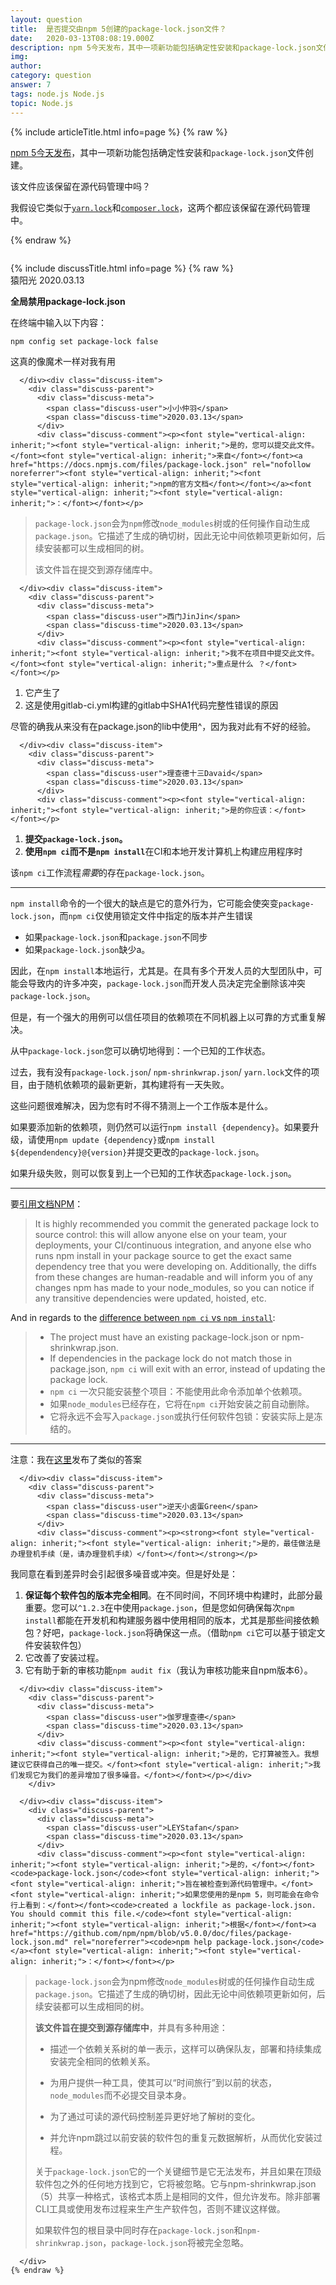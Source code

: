 ```yaml
---
layout: question
title:  是否提交由npm 5创建的package-lock.json文件？
date:   2020-03-13T08:08:19.000Z
description: npm 5今天发布，其中一项新功能包括确定性安装和package-lock.json文件创建。该文件应该保留在源代码管理中吗？我假设它类似于yar...
img: 
author: 
category: question
answer: 7
tags: node.js Node.js
topic: Node.js
---
```

<div class="article-root">
  <div class="article">
    {% include articleTitle.html info=page %}
    {% raw %}
    <div class="article-content"><p><a href="http://blog.npmjs.org/post/161081169345/v500" rel="noreferrer"><font style="vertical-align: inherit;"><font style="vertical-align: inherit;">npm 5今天发布</font></font></a><font style="vertical-align: inherit;"><font style="vertical-align: inherit;">，其中一项新功能包括确定性安装和</font></font><code>package-lock.json</code><font style="vertical-align: inherit;"><font style="vertical-align: inherit;">文件</font><font style="vertical-align: inherit;">创建</font><font style="vertical-align: inherit;">。</font></font></p>

<p><font style="vertical-align: inherit;"><font style="vertical-align: inherit;">该文件应该保留在源代码管理中吗？</font></font></p>

<p><font style="vertical-align: inherit;"><font style="vertical-align: inherit;">我假设它类似于</font></font><a href="https://stackoverflow.com/questions/39990017/should-i-commit-the-yarn-lock-file-and-what-is-it-for"><code>yarn.lock</code></a><font style="vertical-align: inherit;"><font style="vertical-align: inherit;">和</font></font><a href="https://stackoverflow.com/questions/12896780/should-composer-lock-be-committed-to-version-control"><code>composer.lock</code></a><font style="vertical-align: inherit;"><font style="vertical-align: inherit;">，这两个都应该保留在源代码管理中。</font></font></p></div>
    {% endraw %}
  </div>
  <p style="height: 0;width:0;overflow: hidden;"> 第1434篇《是否提交由npm 5创建的package-lock.json文件？》来自Winter(https://github.com/aiyld/aiyld.github.io)的站点</p>
  <div class="discuss-wrapper">
    {% include discussTitle.html info=page %}
    {% raw %}
    <div class="discuss-item">
        <div class="discuss-parent">
          <div class="discuss-meta">
            <span class="discuss-user">猿阳光</span>
            <span class="discuss-time">2020.03.13</span>
          </div>
          <div class="discuss-comment"><p><strong><font style="vertical-align: inherit;"><font style="vertical-align: inherit;">全局禁用package-lock.json</font></font></strong></p>

<p><font style="vertical-align: inherit;"><font style="vertical-align: inherit;">在终端中输入以下内容：</font></font></p>

<pre><code>npm config set package-lock false
</code></pre>

<p><font style="vertical-align: inherit;"><font style="vertical-align: inherit;">这真的像魔术一样对我有用</font></font></p></div>
        </div>
        
      </div><div class="discuss-item">
        <div class="discuss-parent">
          <div class="discuss-meta">
            <span class="discuss-user">小小仲羽</span>
            <span class="discuss-time">2020.03.13</span>
          </div>
          <div class="discuss-comment"><p><font style="vertical-align: inherit;"><font style="vertical-align: inherit;">是的，您可以提交此文件。</font><font style="vertical-align: inherit;">来自</font></font><a href="https://docs.npmjs.com/files/package-lock.json" rel="nofollow noreferrer"><font style="vertical-align: inherit;"><font style="vertical-align: inherit;">npm的官方文档</font></font></a><font style="vertical-align: inherit;"><font style="vertical-align: inherit;">：</font></font></p>

<blockquote>
  <p><code>package-lock.json</code><font style="vertical-align: inherit;"><font style="vertical-align: inherit;">会为</font></font><code>npm</code><font style="vertical-align: inherit;"><font style="vertical-align: inherit;">修改</font></font><code>node_modules</code><font style="vertical-align: inherit;"><font style="vertical-align: inherit;">树或的</font><font style="vertical-align: inherit;">任何操作自动生成</font></font><code>package.json</code><font style="vertical-align: inherit;"><font style="vertical-align: inherit;">。</font><font style="vertical-align: inherit;">它描述了生成的确切树，因此无论中间依赖项更新如何，后续安装都可以生成相同的树。</font></font></p>
  
  <p><font style="vertical-align: inherit;"><font style="vertical-align: inherit;">该文件旨在提交到源存储库中。</font></font></p>
</blockquote></div>
        </div>
        
      </div><div class="discuss-item">
        <div class="discuss-parent">
          <div class="discuss-meta">
            <span class="discuss-user">西门JinJin</span>
            <span class="discuss-time">2020.03.13</span>
          </div>
          <div class="discuss-comment"><p><font style="vertical-align: inherit;"><font style="vertical-align: inherit;">我不在项目中提交此文件。</font><font style="vertical-align: inherit;">重点是什么 ？</font></font></p>

<ol>
<li><font style="vertical-align: inherit;"><font style="vertical-align: inherit;">它产生了</font></font></li>
<li><font style="vertical-align: inherit;"><font style="vertical-align: inherit;">这是使用gitlab-ci.yml构建的gitlab中SHA1代码完整性错误的原因</font></font></li>
</ol>

<p><font style="vertical-align: inherit;"><font style="vertical-align: inherit;">尽管的确我从来没有在package.json的lib中使用^，因为我对此有不好的经验。</font></font></p></div>
        </div>
        
      </div><div class="discuss-item">
        <div class="discuss-parent">
          <div class="discuss-meta">
            <span class="discuss-user">理查德十三Davaid</span>
            <span class="discuss-time">2020.03.13</span>
          </div>
          <div class="discuss-comment"><p><font style="vertical-align: inherit;"><font style="vertical-align: inherit;">是的你应该：</font></font></p>

<ol>
<li><strong><font style="vertical-align: inherit;"><font style="vertical-align: inherit;">提交</font></font><code>package-lock.json</code><font style="vertical-align: inherit;"><font style="vertical-align: inherit;">。</font></font></strong></li>
<li><strong><font style="vertical-align: inherit;"><font style="vertical-align: inherit;">使用</font></font><code>npm ci</code><font style="vertical-align: inherit;"><font style="vertical-align: inherit;">而不是</font></font><code>npm install</code></strong><font style="vertical-align: inherit;"><font style="vertical-align: inherit;">在CI和本地开发计算机上构建应用程序时</font></font></li>
</ol>

<p><font style="vertical-align: inherit;"><font style="vertical-align: inherit;">该</font></font><code>npm ci</code><font style="vertical-align: inherit;"><font style="vertical-align: inherit;">工作流程</font></font><em><font style="vertical-align: inherit;"><font style="vertical-align: inherit;">需要</font></font></em><font style="vertical-align: inherit;"><font style="vertical-align: inherit;">的存在</font></font><code>package-lock.json</code><font style="vertical-align: inherit;"><font style="vertical-align: inherit;">。</font></font></p>

<hr>

<p><font style="vertical-align: inherit;"></font><code>npm install</code><font style="vertical-align: inherit;"><font style="vertical-align: inherit;">命令的</font><font style="vertical-align: inherit;">一个很大的缺点</font><font style="vertical-align: inherit;">是它的意外行为，它可能会使突变</font></font><code>package-lock.json</code><font style="vertical-align: inherit;"><font style="vertical-align: inherit;">，而</font></font><code>npm ci</code><font style="vertical-align: inherit;"><font style="vertical-align: inherit;">仅使用锁定文件中指定的版本并产生错误</font></font></p>

<ul>
<li><font style="vertical-align: inherit;"><font style="vertical-align: inherit;">如果</font></font><code>package-lock.json</code><font style="vertical-align: inherit;"><font style="vertical-align: inherit;">和</font></font><code>package.json</code><font style="vertical-align: inherit;"><font style="vertical-align: inherit;">不同步</font></font></li>
<li><font style="vertical-align: inherit;"><font style="vertical-align: inherit;">如果</font></font><code>package-lock.json</code><font style="vertical-align: inherit;"><font style="vertical-align: inherit;">缺少a。</font></font></li>
</ul>

<p><font style="vertical-align: inherit;"><font style="vertical-align: inherit;">因此，在</font></font><code>npm install</code><font style="vertical-align: inherit;"><font style="vertical-align: inherit;">本地</font><font style="vertical-align: inherit;">运行</font><font style="vertical-align: inherit;">，尤其是。</font><font style="vertical-align: inherit;">在具有多个开发人员的大型团队中，可能会导致内的许多冲突，</font></font><code>package-lock.json</code><font style="vertical-align: inherit;"><font style="vertical-align: inherit;">而开发人员决定完全删除该</font><font style="vertical-align: inherit;">冲突</font></font><code>package-lock.json</code><font style="vertical-align: inherit;"><font style="vertical-align: inherit;">。</font></font></p>

<p><font style="vertical-align: inherit;"><font style="vertical-align: inherit;">但是，有一个强大的用例可以信任项目的依赖项在不同机器上以可靠的方式重复解决。</font></font></p>

<p><font style="vertical-align: inherit;"><font style="vertical-align: inherit;">从中</font></font><code>package-lock.json</code><font style="vertical-align: inherit;"><font style="vertical-align: inherit;">您可以确切地得到：一个已知的工作状态。</font></font></p>

<p><font style="vertical-align: inherit;"><font style="vertical-align: inherit;">过去，我有没有</font></font><code>package-lock.json</code><font style="vertical-align: inherit;"><font style="vertical-align: inherit;">/ </font></font><code>npm-shrinkwrap.json</code><font style="vertical-align: inherit;"><font style="vertical-align: inherit;">/ </font></font><code>yarn.lock</code><font style="vertical-align: inherit;"><font style="vertical-align: inherit;">文件的</font><font style="vertical-align: inherit;">项目，</font><font style="vertical-align: inherit;">由于随机依赖项的最新更新，其构建将有一天失败。</font></font></p>

<p><font style="vertical-align: inherit;"><font style="vertical-align: inherit;">这些问题很难解决，因为您有时不得不猜测上一个工作版本是什么。</font></font></p>

<p><font style="vertical-align: inherit;"><font style="vertical-align: inherit;">如果要添加新的依赖项，则仍然可以运行</font></font><code>npm install {dependency}</code><font style="vertical-align: inherit;"><font style="vertical-align: inherit;">。</font><font style="vertical-align: inherit;">如果要升级，请使用</font></font><code>npm update {dependency}</code><font style="vertical-align: inherit;"><font style="vertical-align: inherit;">或</font></font><code>npm install ${dependendency}@{version}</code><font style="vertical-align: inherit;"><font style="vertical-align: inherit;">并提交更改的</font></font><code>package-lock.json</code><font style="vertical-align: inherit;"><font style="vertical-align: inherit;">。</font></font></p>

<p><font style="vertical-align: inherit;"><font style="vertical-align: inherit;">如果升级失败，则可以恢复到上一个​​已知的工作状态</font></font><code>package-lock.json</code><font style="vertical-align: inherit;"><font style="vertical-align: inherit;">。</font></font></p>

<hr>

<p><font style="vertical-align: inherit;"><font style="vertical-align: inherit;">要</font></font><a href="https://docs.npmjs.com/files/package-locks" rel="noreferrer"><font style="vertical-align: inherit;"><font style="vertical-align: inherit;">引用文档NPM</font></font></a><font style="vertical-align: inherit;"><font style="vertical-align: inherit;">：</font></font></p>

<blockquote>
  <p>It is highly recommended you commit the generated package lock to
  source control: this will allow anyone else on your team, your
  deployments, your CI/continuous integration, and anyone else who runs
  npm install in your package source to get the exact same dependency
  tree that you were developing on. Additionally, the diffs from these
  changes are human-readable and will inform you of any changes npm has
  made to your node_modules, so you can notice if any transitive
  dependencies were updated, hoisted, etc.</p>
</blockquote>

<p>And in regards to the <a href="https://docs.npmjs.com/cli/ci" rel="noreferrer">difference between <code>npm ci</code> vs <code>npm install</code></a>:</p>

<blockquote>
  <ul>
  <li>The project must have an existing package-lock.json or    npm-shrinkwrap.json.</li>
  <li>If dependencies in the package lock do not match    those in package.json, <code>npm ci</code> will exit with an error, instead of    updating
  the package lock. </li>
  <li><code>npm ci</code><font style="vertical-align: inherit;"><font style="vertical-align: inherit;"> 一次只能安装整个项目：不能使用此命令添加单个依赖项。</font></font></li>
  <li><font style="vertical-align: inherit;"><font style="vertical-align: inherit;">如果</font></font><code>node_modules</code><font style="vertical-align: inherit;"><font style="vertical-align: inherit;">已经存在，它将在</font></font><code>npm ci</code><font style="vertical-align: inherit;"><font style="vertical-align: inherit;">开始安装</font><font style="vertical-align: inherit;">之前自动删除</font><font style="vertical-align: inherit;">。</font></font></li>
  <li><font style="vertical-align: inherit;"><font style="vertical-align: inherit;">它将永远不会写入</font></font><code>package.json</code><font style="vertical-align: inherit;"><font style="vertical-align: inherit;">或执行任何软件包锁：安装实际上是冻结的。</font></font></li>
  </ul>
</blockquote>

<hr>

<p><font style="vertical-align: inherit;"><font style="vertical-align: inherit;">注意：我在</font><a href="https://stackoverflow.com/a/48524475/457268"><font style="vertical-align: inherit;">这里</font></a><font style="vertical-align: inherit;">发布了类似的答案</font></font><a href="https://stackoverflow.com/a/48524475/457268"><font style="vertical-align: inherit;"></font></a></p></div>
        </div>
        
      </div><div class="discuss-item">
        <div class="discuss-parent">
          <div class="discuss-meta">
            <span class="discuss-user">逆天小卤蛋Green</span>
            <span class="discuss-time">2020.03.13</span>
          </div>
          <div class="discuss-comment"><p><strong><font style="vertical-align: inherit;"><font style="vertical-align: inherit;">是的，最佳做法是办理登机手续（是，请办理登机手续）</font></font></strong></p>

<p><font style="vertical-align: inherit;"><font style="vertical-align: inherit;">我同意在看到差异时会引起很多噪音或冲突。</font><font style="vertical-align: inherit;">但是好处是：</font></font></p>

<ol>
<li><strong><font style="vertical-align: inherit;"><font style="vertical-align: inherit;">保证每个软件包的版本完全相同</font></font></strong><font style="vertical-align: inherit;"><font style="vertical-align: inherit;">。</font><font style="vertical-align: inherit;">在不同时间，不同环境中构建时，此部分最重要。</font><font style="vertical-align: inherit;">您可以</font></font><code>^1.2.3</code><font style="vertical-align: inherit;"><font style="vertical-align: inherit;">在中</font><font style="vertical-align: inherit;">使用</font></font><code>package.json</code><font style="vertical-align: inherit;"><font style="vertical-align: inherit;">，但是</font><font style="vertical-align: inherit;">您</font><font style="vertical-align: inherit;">如何确保每次</font></font><code>npm install</code><font style="vertical-align: inherit;"><font style="vertical-align: inherit;">都能在开发机和构建服务器中使用相同的版本，尤其是那些间接依赖包？</font><font style="vertical-align: inherit;">好吧，</font></font><code>package-lock.json</code><font style="vertical-align: inherit;"><font style="vertical-align: inherit;">将确保这一点。</font><font style="vertical-align: inherit;">（借助</font></font><code>npm ci</code><font style="vertical-align: inherit;"><font style="vertical-align: inherit;">它可以基于锁定文件安装软件包）</font></font></li>
<li><font style="vertical-align: inherit;"><font style="vertical-align: inherit;">它改善了安装过程。</font></font></li>
<li><font style="vertical-align: inherit;"><font style="vertical-align: inherit;">它有助于新的审核功能</font></font><code>npm audit fix</code><font style="vertical-align: inherit;"><font style="vertical-align: inherit;">（我认为审核功能来自npm版本6）。</font></font></li>
</ol></div>
        </div>
        
      </div><div class="discuss-item">
        <div class="discuss-parent">
          <div class="discuss-meta">
            <span class="discuss-user">伽罗理查德</span>
            <span class="discuss-time">2020.03.13</span>
          </div>
          <div class="discuss-comment"><p><font style="vertical-align: inherit;"><font style="vertical-align: inherit;">是的，它打算被签入。我想建议它获得自己的唯一提交。</font><font style="vertical-align: inherit;">我们发现它为我们的差异增加了很多噪音。</font></font></p></div>
        </div>
        
      </div><div class="discuss-item">
        <div class="discuss-parent">
          <div class="discuss-meta">
            <span class="discuss-user">LEYStafan</span>
            <span class="discuss-time">2020.03.13</span>
          </div>
          <div class="discuss-comment"><p><font style="vertical-align: inherit;"><font style="vertical-align: inherit;">是的，</font></font><code>package-lock.json</code><font style="vertical-align: inherit;"><font style="vertical-align: inherit;">旨在被检查到源代码管理中。</font><font style="vertical-align: inherit;">如果您使用的是npm 5，则可能会在命令行上看到：</font></font><code>created a lockfile as package-lock.json. You should commit this file.</code><font style="vertical-align: inherit;"><font style="vertical-align: inherit;">根据</font></font><a href="https://github.com/npm/npm/blob/v5.0.0/doc/files/package-lock.json.md" rel="noreferrer"><code>npm help package-lock.json</code></a><font style="vertical-align: inherit;"><font style="vertical-align: inherit;">：</font></font></p>

<blockquote>
  <p><code>package-lock.json</code><font style="vertical-align: inherit;"><font style="vertical-align: inherit;">会为npm修改</font></font><code>node_modules</code><font style="vertical-align: inherit;"><font style="vertical-align: inherit;">树或的</font><font style="vertical-align: inherit;">任何操作自动生成</font></font><code>package.json</code><font style="vertical-align: inherit;"><font style="vertical-align: inherit;">。</font><font style="vertical-align: inherit;">它描述了生成的确切树，因此无论中间依赖项更新如何，后续安装都可以生成相同的树。</font></font></p>
  
  <p><strong><font style="vertical-align: inherit;"><font style="vertical-align: inherit;">该文件旨在提交到源存储库中</font></font></strong><font style="vertical-align: inherit;"><font style="vertical-align: inherit;">，并具有多种用途：</font></font></p>
  
  <ul>
  <li><p><font style="vertical-align: inherit;"><font style="vertical-align: inherit;">描述一个依赖关系树的单一表示，这样可以确保队友，部署和持续集成安装完全相同的依赖关系。</font></font></p></li>
  <li><p><font style="vertical-align: inherit;"><font style="vertical-align: inherit;">为用户提供一种工具，使其可以“时间旅行”到以前的状态，</font></font><code>node_modules</code><font style="vertical-align: inherit;"><font style="vertical-align: inherit;">而不必提交目录本身。</font></font></p></li>
  <li><p><font style="vertical-align: inherit;"><font style="vertical-align: inherit;">为了通过可读的源代码控制差异更好地了解树的变化。</font></font></p></li>
  <li><p><font style="vertical-align: inherit;"><font style="vertical-align: inherit;">并允许npm跳过以前安装的软件包的重复元数据解析，从而优化安装过程。</font></font></p></li>
  </ul>
  
  <p><font style="vertical-align: inherit;"><font style="vertical-align: inherit;">关于</font></font><code>package-lock.json</code><font style="vertical-align: inherit;"><font style="vertical-align: inherit;">它的</font><font style="vertical-align: inherit;">一个关键细节</font><font style="vertical-align: inherit;">是它无法发布，并且如果在顶级软件包之外的任何地方找到它，它将被忽略。</font><font style="vertical-align: inherit;">它与npm-shrinkwrap.json（5）共享一种格式，该格式本质上是相同的文件，但允许发布。</font><font style="vertical-align: inherit;">除非部署CLI工具或使用发布过程来生产生产软件包，否则不建议这样做。</font></font></p>
  
  <p><font style="vertical-align: inherit;"><font style="vertical-align: inherit;">如果</font><font style="vertical-align: inherit;">软件包的根目录中</font><font style="vertical-align: inherit;">同时</font><font style="vertical-align: inherit;">存在</font></font><code>package-lock.json</code><font style="vertical-align: inherit;"><font style="vertical-align: inherit;">和</font></font><code>npm-shrinkwrap.json</code><font style="vertical-align: inherit;"><font style="vertical-align: inherit;">，</font></font><code>package-lock.json</code><font style="vertical-align: inherit;"><font style="vertical-align: inherit;">将被完全忽略。</font></font></p>
</blockquote></div>
        </div>
        
      </div>
    {% endraw %}
  </div>
<div>

